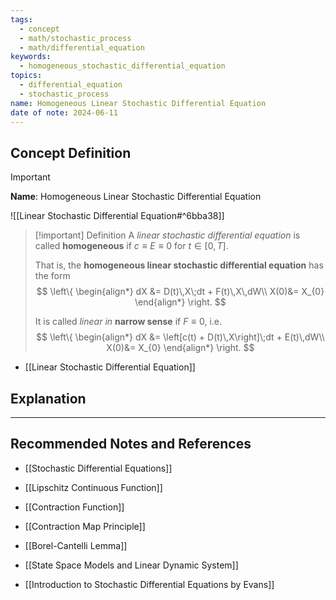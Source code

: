 ```yaml
---
tags:
  - concept
  - math/stochastic_process
  - math/differential_equation
keywords:
  - homogeneous_stochastic_differential_equation
topics:
  - differential_equation
  - stochastic_process
name: Homogeneous Linear Stochastic Differential Equation
date of note: 2024-06-11
---
```


## Concept Definition

>[!important]
>**Name**: Homogeneous Linear Stochastic Differential Equation

![[Linear Stochastic Differential Equation#^6bba38]]

>[!important] Definition
>A *linear stochastic differential equation* is called **homogeneous** if $c \equiv E \equiv0$ for $t\in [0,T].$ 
>
>That is, the **homogeneous linear stochastic differential equation** has the form
>$$
>\left\{ 
>\begin{align*}
>dX &= D(t)\,X\;dt + F(t)\,X\,dW\\
>X(0)&= X_{0}
>\end{align*}
>\right.
>$$ 
>
>It is called *linear in* **narrow sense** if $F \equiv 0$, i.e.
>$$
>\left\{ 
>\begin{align*}
>dX &= \left[c(t) + D(t)\,X\right]\;dt + E(t)\,dW\\
>X(0)&= X_{0}
>\end{align*}
>\right.
>$$

- [[Linear Stochastic Differential Equation]]



## Explanation





-----------
##  Recommended Notes and References

- [[Stochastic Differential Equations]]

- [[Lipschitz Continuous Function]]
- [[Contraction Function]]
- [[Contraction Map Principle]]
- [[Borel-Cantelli Lemma]]

- [[State Space Models and Linear Dynamic System]]

- [[Introduction to Stochastic Differential Equations by Evans]]